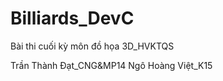 # Billiards_DevC
 Bài thi cuối kỳ môn đồ họa 3D_HVKTQS
 
 Trần Thành Đạt_CNG&MP14
 Ngô Hoàng Việt_K15

